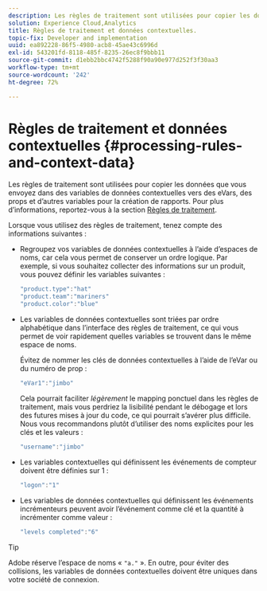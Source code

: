 ```yaml
---
description: Les règles de traitement sont utilisées pour copier les données que vous envoyez dans des variables de données contextuelles vers des eVars, des props et d’autres variables pour la création de rapports.
solution: Experience Cloud,Analytics
title: Règles de traitement et données contextuelles.
topic-fix: Developer and implementation
uuid: ea892228-86f5-4980-acb8-45ae43c6996d
exl-id: 543201fd-8118-485f-8235-26ec8f9bbb11
source-git-commit: d1ebb2bbc4742f5288f90a90e977d252f3f30aa3
workflow-type: tm+mt
source-wordcount: '242'
ht-degree: 72%

---
```


# Règles de traitement et données contextuelles  {#processing-rules-and-context-data}

Les règles de traitement sont utilisées pour copier les données que vous envoyez dans des variables de données contextuelles vers des eVars, des props et d’autres variables pour la création de rapports. Pour plus d’informations, reportez-vous à la section [Règles de traitement](https://experienceleague.adobe.com/docs/analytics/admin/admin-tools/processing-rules/processing-rules.html).

Lorsque vous utilisez des règles de traitement, tenez compte des informations suivantes :

* Regroupez vos variables de données contextuelles à l’aide d’espaces de noms, car cela vous permet de conserver un ordre logique. Par exemple, si vous souhaitez collecter des informations sur un produit, vous pouvez définir les variables suivantes :

   ```js
   "product.type":"hat" 
   "product.team":"mariners" 
   "product.color":"blue"
   ```

* Les variables de données contextuelles sont triées par ordre alphabétique dans l’interface des règles de traitement, ce qui vous permet de voir rapidement quelles variables se trouvent dans le même espace de noms.

   Évitez de nommer les clés de données contextuelles à l’aide de l’eVar ou du numéro de prop :

   ```js
   "eVar1":"jimbo"
   ```

   Cela pourrait faciliter *légèrement* le mapping ponctuel dans les règles de traitement, mais vous perdriez la lisibilité pendant le débogage et lors des futures mises à jour du code, ce qui pourrait s’avérer plus difficile. Nous vous recommandons plutôt d’utiliser des noms explicites pour les clés et les valeurs :

   ```js
   "username":"jimbo"
   ```

* Les variables contextuelles qui définissent les événements de compteur doivent être définies sur 1 :

   ```js
   "logon":"1"
   ```

* Les variables de données contextuelles qui définissent les événements incrémenteurs peuvent avoir l’événement comme clé et la quantité à incrémenter comme valeur :

   ```js
   "levels completed":"6"
   ```

>[!TIP]
>
>Adobe réserve l’espace de noms « `"a."` ». En outre, pour éviter des collisions, les variables de données contextuelles doivent être uniques dans votre société de connexion.
